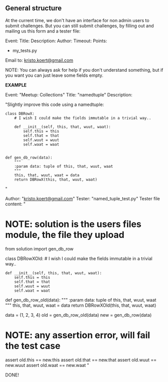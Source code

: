 ## General structure

At the current time, we don't have an interface for non admin users to submit challenges.
But you can still submit challenges, by filling out and mailing us this form and a tester file:

Event:
Title:
Description:
Author:
Timeout:
Points:

+ my_tests.py

Email to: kristo.koert@gmail.com

NOTE: You can always ask for help if you don't understand something, but if you want you can just leave some fields empty.

**EXAMPLE**

Event: "Meetup: Collections"
Title: "namedtuple"
Description: 

"Slightly improve this code using a namedtuple:


    class DBRowX:
        # I wish I could make the fields immutable in a trivial way..
    
        def __init__(self, this, that, wuut, waat):
            self.this = this
            self.that = that
            self.wuut = wuut
            self.waat = waat
    
    
    def gen_db_row(data):
        """
        :param data: tuple of this, that, wuut, waat
        """
        this, that, wuut, waat = data
        return DBRowX(this, that, wuut, waat)
"

Author: "kristo.koert@gmail.com"
Tester: "named_tuple_test.py"
Tester file content:
"
# NOTE: solution is the users files module, the file they upload
from solution import gen_db_row


class DBRowXOld:
    # I wish I could make the fields immutable in a trivial way..

    def __init__(self, this, that, wuut, waat):
        self.this = this
        self.that = that
        self.wuut = wuut
        self.waat = waat


def gen_db_row_old(data):
    """
    :param data: tuple of this, that, wuut, waat
    """
    this, that, wuut, waat = data
    return DBRowXOld(this, that, wuut, waat)

data = (1, 2, 3, 4)
old = gen_db_row_old(data)
new = gen_db_row(data)

# NOTE: any assertion error, will fail the test case
assert old.this == new.this
assert old.that == new.that
assert old.wuut == new.wuut
assert old.waat == new.waat
"

DONE!

